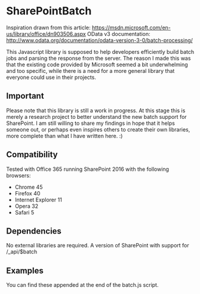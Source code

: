 # SharePointBatch
Inspiration drawn from this article:
https://msdn.microsoft.com/en-us/library/office/dn903506.aspx
OData v3 documentation:
http://www.odata.org/documentation/odata-version-3-0/batch-processing/

This Javascript library is supposed to help developers efficiently build batch jobs and parsing the response from the server. The reason I made this was that the existing code provided by Microsoft seemed a bit underwhelming and too specific, while there is a need for a more general library that everyone could use in their projects.

## Important
Please note that this library is still a work in progress. At this stage this is merely a research project to better understand the new batch support for SharePoint. I am still willing to share my findings in hope that it helps someone out, or perhaps even inspires others to create their own libraries, more complete than what I have written here. :)

## Compatibility
Tested with Office 365 running SharePoint 2016 with the following browsers:
- Chrome 45
- Firefox 40
- Internet Explorer 11
- Opera 32
- Safari 5

## Dependencies
No external libraries are required. A version of SharePoint with support for /_api/$batch

## Examples
You can find these appended at the end of the batch.js script.
